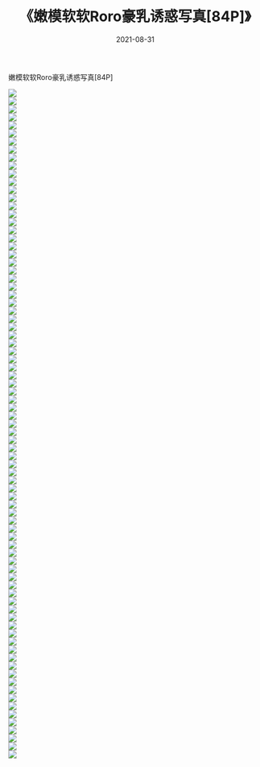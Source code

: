 ﻿---
layout: post
title:  《嫩模软软Roro豪乳诱惑写真[84P]》
date:   2021-08-31
img: http://img.660000.xyz/Sharelink/性感/2021/嫩模软软Roro豪乳诱惑写真[84P]/000.jpg
categories: [美女, 清纯, 唯美]
---

嫩模软软Roro豪乳诱惑写真[84P]

  ![](http://img.660000.xyz/Sharelink/性感/2021/嫩模软软Roro豪乳诱惑写真[84P]/001.jpg) <br> ![](http://img.660000.xyz/Sharelink/性感/2021/嫩模软软Roro豪乳诱惑写真[84P]/002.jpg) <br> ![](http://img.660000.xyz/Sharelink/性感/2021/嫩模软软Roro豪乳诱惑写真[84P]/003.jpg) <br> ![](http://img.660000.xyz/Sharelink/性感/2021/嫩模软软Roro豪乳诱惑写真[84P]/004.jpg) <br> ![](http://img.660000.xyz/Sharelink/性感/2021/嫩模软软Roro豪乳诱惑写真[84P]/005.jpg) <br> ![](http://img.660000.xyz/Sharelink/性感/2021/嫩模软软Roro豪乳诱惑写真[84P]/006.jpg) <br> ![](http://img.660000.xyz/Sharelink/性感/2021/嫩模软软Roro豪乳诱惑写真[84P]/007.jpg) <br> ![](http://img.660000.xyz/Sharelink/性感/2021/嫩模软软Roro豪乳诱惑写真[84P]/008.jpg) <br> ![](http://img.660000.xyz/Sharelink/性感/2021/嫩模软软Roro豪乳诱惑写真[84P]/009.jpg) <br> ![](http://img.660000.xyz/Sharelink/性感/2021/嫩模软软Roro豪乳诱惑写真[84P]/010.jpg) <br> ![](http://img.660000.xyz/Sharelink/性感/2021/嫩模软软Roro豪乳诱惑写真[84P]/011.jpg) <br> ![](http://img.660000.xyz/Sharelink/性感/2021/嫩模软软Roro豪乳诱惑写真[84P]/012.jpg) <br> ![](http://img.660000.xyz/Sharelink/性感/2021/嫩模软软Roro豪乳诱惑写真[84P]/013.jpg) <br> ![](http://img.660000.xyz/Sharelink/性感/2021/嫩模软软Roro豪乳诱惑写真[84P]/014.jpg) <br> ![](http://img.660000.xyz/Sharelink/性感/2021/嫩模软软Roro豪乳诱惑写真[84P]/015.jpg) <br> ![](http://img.660000.xyz/Sharelink/性感/2021/嫩模软软Roro豪乳诱惑写真[84P]/016.jpg) <br> ![](http://img.660000.xyz/Sharelink/性感/2021/嫩模软软Roro豪乳诱惑写真[84P]/017.jpg) <br> ![](http://img.660000.xyz/Sharelink/性感/2021/嫩模软软Roro豪乳诱惑写真[84P]/018.jpg) <br> ![](http://img.660000.xyz/Sharelink/性感/2021/嫩模软软Roro豪乳诱惑写真[84P]/019.jpg) <br> ![](http://img.660000.xyz/Sharelink/性感/2021/嫩模软软Roro豪乳诱惑写真[84P]/020.jpg) <br> ![](http://img.660000.xyz/Sharelink/性感/2021/嫩模软软Roro豪乳诱惑写真[84P]/021.jpg) <br> ![](http://img.660000.xyz/Sharelink/性感/2021/嫩模软软Roro豪乳诱惑写真[84P]/022.jpg) <br> ![](http://img.660000.xyz/Sharelink/性感/2021/嫩模软软Roro豪乳诱惑写真[84P]/023.jpg) <br> ![](http://img.660000.xyz/Sharelink/性感/2021/嫩模软软Roro豪乳诱惑写真[84P]/024.jpg) <br> ![](http://img.660000.xyz/Sharelink/性感/2021/嫩模软软Roro豪乳诱惑写真[84P]/025.jpg) <br> ![](http://img.660000.xyz/Sharelink/性感/2021/嫩模软软Roro豪乳诱惑写真[84P]/026.jpg) <br> ![](http://img.660000.xyz/Sharelink/性感/2021/嫩模软软Roro豪乳诱惑写真[84P]/027.jpg) <br> ![](http://img.660000.xyz/Sharelink/性感/2021/嫩模软软Roro豪乳诱惑写真[84P]/028.jpg) <br> ![](http://img.660000.xyz/Sharelink/性感/2021/嫩模软软Roro豪乳诱惑写真[84P]/029.jpg) <br> ![](http://img.660000.xyz/Sharelink/性感/2021/嫩模软软Roro豪乳诱惑写真[84P]/030.jpg) <br> ![](http://img.660000.xyz/Sharelink/性感/2021/嫩模软软Roro豪乳诱惑写真[84P]/031.jpg) <br> ![](http://img.660000.xyz/Sharelink/性感/2021/嫩模软软Roro豪乳诱惑写真[84P]/032.jpg) <br> ![](http://img.660000.xyz/Sharelink/性感/2021/嫩模软软Roro豪乳诱惑写真[84P]/033.jpg) <br> ![](http://img.660000.xyz/Sharelink/性感/2021/嫩模软软Roro豪乳诱惑写真[84P]/034.jpg) <br> ![](http://img.660000.xyz/Sharelink/性感/2021/嫩模软软Roro豪乳诱惑写真[84P]/035.jpg) <br> ![](http://img.660000.xyz/Sharelink/性感/2021/嫩模软软Roro豪乳诱惑写真[84P]/036.jpg) <br> ![](http://img.660000.xyz/Sharelink/性感/2021/嫩模软软Roro豪乳诱惑写真[84P]/037.jpg) <br> ![](http://img.660000.xyz/Sharelink/性感/2021/嫩模软软Roro豪乳诱惑写真[84P]/038.jpg) <br> ![](http://img.660000.xyz/Sharelink/性感/2021/嫩模软软Roro豪乳诱惑写真[84P]/039.jpg) <br> ![](http://img.660000.xyz/Sharelink/性感/2021/嫩模软软Roro豪乳诱惑写真[84P]/040.jpg) <br> ![](http://img.660000.xyz/Sharelink/性感/2021/嫩模软软Roro豪乳诱惑写真[84P]/041.jpg) <br> ![](http://img.660000.xyz/Sharelink/性感/2021/嫩模软软Roro豪乳诱惑写真[84P]/042.jpg) <br> ![](http://img.660000.xyz/Sharelink/性感/2021/嫩模软软Roro豪乳诱惑写真[84P]/043.jpg) <br> ![](http://img.660000.xyz/Sharelink/性感/2021/嫩模软软Roro豪乳诱惑写真[84P]/044.jpg) <br> ![](http://img.660000.xyz/Sharelink/性感/2021/嫩模软软Roro豪乳诱惑写真[84P]/045.jpg) <br> ![](http://img.660000.xyz/Sharelink/性感/2021/嫩模软软Roro豪乳诱惑写真[84P]/046.jpg) <br> ![](http://img.660000.xyz/Sharelink/性感/2021/嫩模软软Roro豪乳诱惑写真[84P]/047.jpg) <br> ![](http://img.660000.xyz/Sharelink/性感/2021/嫩模软软Roro豪乳诱惑写真[84P]/048.jpg) <br> ![](http://img.660000.xyz/Sharelink/性感/2021/嫩模软软Roro豪乳诱惑写真[84P]/049.jpg) <br> ![](http://img.660000.xyz/Sharelink/性感/2021/嫩模软软Roro豪乳诱惑写真[84P]/050.jpg) <br> ![](http://img.660000.xyz/Sharelink/性感/2021/嫩模软软Roro豪乳诱惑写真[84P]/051.jpg) <br> ![](http://img.660000.xyz/Sharelink/性感/2021/嫩模软软Roro豪乳诱惑写真[84P]/052.jpg) <br> ![](http://img.660000.xyz/Sharelink/性感/2021/嫩模软软Roro豪乳诱惑写真[84P]/053.jpg) <br> ![](http://img.660000.xyz/Sharelink/性感/2021/嫩模软软Roro豪乳诱惑写真[84P]/054.jpg) <br> ![](http://img.660000.xyz/Sharelink/性感/2021/嫩模软软Roro豪乳诱惑写真[84P]/055.jpg) <br> ![](http://img.660000.xyz/Sharelink/性感/2021/嫩模软软Roro豪乳诱惑写真[84P]/056.jpg) <br> ![](http://img.660000.xyz/Sharelink/性感/2021/嫩模软软Roro豪乳诱惑写真[84P]/057.jpg) <br> ![](http://img.660000.xyz/Sharelink/性感/2021/嫩模软软Roro豪乳诱惑写真[84P]/058.jpg) <br> ![](http://img.660000.xyz/Sharelink/性感/2021/嫩模软软Roro豪乳诱惑写真[84P]/059.jpg) <br> ![](http://img.660000.xyz/Sharelink/性感/2021/嫩模软软Roro豪乳诱惑写真[84P]/060.jpg) <br> ![](http://img.660000.xyz/Sharelink/性感/2021/嫩模软软Roro豪乳诱惑写真[84P]/061.jpg) <br> ![](http://img.660000.xyz/Sharelink/性感/2021/嫩模软软Roro豪乳诱惑写真[84P]/062.jpg) <br> ![](http://img.660000.xyz/Sharelink/性感/2021/嫩模软软Roro豪乳诱惑写真[84P]/063.jpg) <br> ![](http://img.660000.xyz/Sharelink/性感/2021/嫩模软软Roro豪乳诱惑写真[84P]/064.jpg) <br> ![](http://img.660000.xyz/Sharelink/性感/2021/嫩模软软Roro豪乳诱惑写真[84P]/065.jpg) <br> ![](http://img.660000.xyz/Sharelink/性感/2021/嫩模软软Roro豪乳诱惑写真[84P]/066.jpg) <br> ![](http://img.660000.xyz/Sharelink/性感/2021/嫩模软软Roro豪乳诱惑写真[84P]/067.jpg) <br> ![](http://img.660000.xyz/Sharelink/性感/2021/嫩模软软Roro豪乳诱惑写真[84P]/068.jpg) <br> ![](http://img.660000.xyz/Sharelink/性感/2021/嫩模软软Roro豪乳诱惑写真[84P]/069.jpg) <br> ![](http://img.660000.xyz/Sharelink/性感/2021/嫩模软软Roro豪乳诱惑写真[84P]/070.jpg) <br> ![](http://img.660000.xyz/Sharelink/性感/2021/嫩模软软Roro豪乳诱惑写真[84P]/071.jpg) <br> ![](http://img.660000.xyz/Sharelink/性感/2021/嫩模软软Roro豪乳诱惑写真[84P]/072.jpg) <br> ![](http://img.660000.xyz/Sharelink/性感/2021/嫩模软软Roro豪乳诱惑写真[84P]/073.jpg) <br> ![](http://img.660000.xyz/Sharelink/性感/2021/嫩模软软Roro豪乳诱惑写真[84P]/074.jpg) <br> ![](http://img.660000.xyz/Sharelink/性感/2021/嫩模软软Roro豪乳诱惑写真[84P]/075.jpg) <br> ![](http://img.660000.xyz/Sharelink/性感/2021/嫩模软软Roro豪乳诱惑写真[84P]/076.jpg) <br> ![](http://img.660000.xyz/Sharelink/性感/2021/嫩模软软Roro豪乳诱惑写真[84P]/077.jpg) <br> ![](http://img.660000.xyz/Sharelink/性感/2021/嫩模软软Roro豪乳诱惑写真[84P]/078.jpg) <br> ![](http://img.660000.xyz/Sharelink/性感/2021/嫩模软软Roro豪乳诱惑写真[84P]/079.jpg) <br> ![](http://img.660000.xyz/Sharelink/性感/2021/嫩模软软Roro豪乳诱惑写真[84P]/080.jpg) <br> ![](http://img.660000.xyz/Sharelink/性感/2021/嫩模软软Roro豪乳诱惑写真[84P]/081.jpg) <br> ![](http://img.660000.xyz/Sharelink/性感/2021/嫩模软软Roro豪乳诱惑写真[84P]/082.jpg) <br> ![](http://img.660000.xyz/Sharelink/性感/2021/嫩模软软Roro豪乳诱惑写真[84P]/083.jpg) <br>